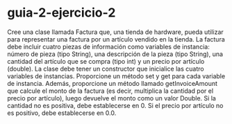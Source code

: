 # guia-2-ejercicio-2
Cree una clase llamada Factura que, una tienda de hardware, pueda utilizar para
representar una factura por un artículo vendido en la tienda. La factura debe incluir
cuatro piezas de información como variables de instancia: número de pieza (tipo
String), una descripción de la pieza (tipo String), una cantidad del artículo que se
compra (tipo int) y un precio por artículo (double). La clase debe tener un constructor
que inicialice las cuatro variables de instancias. Proporcione un método set y get
para cada variable de instancia. Además, proporcione un método llamado
getInvoiceAmount que calcule el monto de la factura (es decir, multiplica la cantidad
por el precio por artículo), luego devuelve el monto como un valor Double. Si la
cantidad no es positiva, debe establecerse en 0. Si el precio por artículo no es
positivo, debe establecerse en 0.0.
